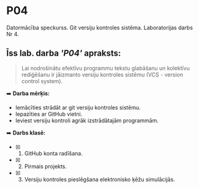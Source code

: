 # P04
Datormācība speckurss. Git versiju kontroles sistēma. Laboratorijas darbs Nr 4.
## Īss lab. darba *'P04'* apraksts:
>Lai nodrošinātu efektīvu programmu tekstu glabāšanu un
>kolektīvu rediģēšanu ir jāizmanto versiju kontroles sistēmu
>(VCS - version control system).

:arrow_right: 
**Darba mērķis:**

* Iemācīties strādāt ar git versiju kontroles sistēmu.
* Iepazīties ar GitHub vietni.
* Ieviest versiju kontroli agrāk izstrādātajām programmām.

:arrow_right: 
**Darbs klasē:**

- [x] 1. GitHub konta radīšana.
- [x] 2. Pirmais projekts.
- [x] 3. Versiju kontroles pieslēgšana elektronisko ķēžu simulācijās.

